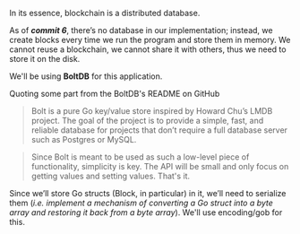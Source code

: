 In its essence, blockchain is a distributed database.

As of ***commit 6***, there’s no database in our implementation; instead, we create blocks every time we run the program and store them in memory. We cannot reuse a blockchain, we cannot share it with others, thus we need to store it on the disk.

We'll be using **BoltDB** for this application.

Quoting some part from the BoltDB's README on GitHub

> Bolt is a pure Go key/value store inspired by Howard Chu’s LMDB project. The goal of the project is to provide a simple, fast, and reliable database for projects that don’t require a full database server such as Postgres or MySQL.

> Since Bolt is meant to be used as such a low-level piece of functionality, simplicity is key. The API will be small and only focus on getting values and setting values. That's it.

Since we’ll store Go structs (Block, in particular) in it, we’ll need to serialize them (*i.e. implement a mechanism of converting a Go struct into a byte array and restoring it back from a byte array*). We'll use encoding/gob for this.